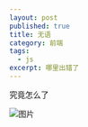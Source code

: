 ```yaml
---
layout: post
published: true
title: 无语
category: 前端
tags: 
  - js
excerpt: 哪里出错了
---
```


究竟怎么了

![图片]({{site.baseurl}}/assets/img/1.jpg)
